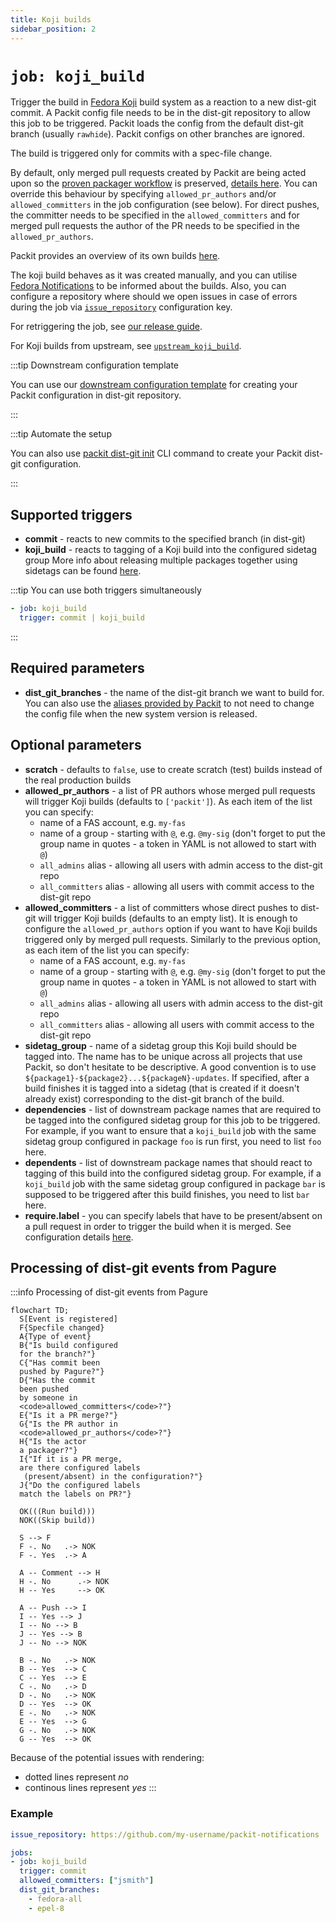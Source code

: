 ```yaml
---
title: Koji builds
sidebar_position: 2
---
```


# `job: koji_build`

Trigger the build in
[Fedora Koji](https://koji.fedoraproject.org/koji/) build system
as a reaction to a new dist-git commit.
A Packit config file needs to be in the dist-git repository
to allow this job to be triggered.
Packit loads the config from the default dist-git branch (usually `rawhide`). Packit configs on other branches are ignored.

The build is triggered only for commits with a spec-file change.

By default, only merged pull requests created by Packit are being acted upon so the [proven packager
workflow](https://docs.fedoraproject.org/en-US/fesco/Provenpackager_policy/) is
preserved, [details
here](https://github.com/packit/packit-service/issues/1490). You can override this behaviour by specifying
`allowed_pr_authors` and/or `allowed_committers` in the job configuration (see below). For direct pushes, the committer needs to
be specified in the  `allowed_committers` and for merged pull requests the author of the PR needs to be
specified in the `allowed_pr_authors`.

Packit provides an overview of its own builds [here](https://dashboard.packit.dev/jobs/downstream-koji-builds).

The koji build behaves as it was created manually, and you can utilise
[Fedora Notifications](https://apps.fedoraproject.org/notifications/about)
to be informed about the builds. Also, you can configure a repository where should we
open issues in case of errors during the job via [`issue_repository`](/docs/configuration#issue_repository) configuration key.

For retriggering the job, see [our release guide](/docs/fedora-releases-guide/dist-git-onboarding#retriggering).

For Koji builds from upstream, see [`upstream_koji_build`](/docs/configuration/upstream/upstream_koji_build).

:::tip Downstream configuration template

You can use our [downstream configuration template](/docs/configuration/downstream_configuration_template) 
for creating your Packit configuration in dist-git repository.

:::

:::tip Automate the setup

You can also use [packit dist-git init](/docs/cli/dist-git/init.md) CLI command to create your
Packit dist-git configuration.

:::

## Supported triggers

* **commit** - reacts to new commits to the specified branch (in dist-git)
* **koji_build** - reacts to tagging of a Koji build into the configured sidetag group
  More info about releasing multiple packages together using sidetags can be found
  [here](/docs/fedora-releases-guide/releasing-multiple-packages.md).

:::tip You can use both triggers simultaneously

```yaml
- job: koji_build
  trigger: commit | koji_build
```

:::

## Required parameters

* **dist_git_branches** - the name of the dist-git branch we want to build for.
  You can also use the [aliases provided by Packit](/docs/configuration#aliases)
  to not need to change the config file when the new system version is released.

## Optional parameters

* **scratch** - defaults to `false`, use to create scratch (test) builds
  instead of the real production builds
* **allowed_pr_authors** - a list of PR authors whose merged pull requests will trigger Koji builds
  (defaults to `['packit']`). As each item of the list you can specify:
   - name of a FAS account, e.g. `my-fas`
   - name of a group - starting with `@`, e.g. `@my-sig`
     (don't forget to put the group name in quotes - a token in YAML is not allowed to start with `@`)
   - `all_admins` alias - allowing all users with admin access to the dist-git repo
   - `all_committers` alias - allowing all users with commit access to the dist-git repo
* **allowed_committers** - a list of committers whose direct pushes to dist-git will trigger Koji builds
  (defaults to an empty list). It is enough to configure the `allowed_pr_authors` option if you want to have Koji builds 
  triggered only by merged pull requests.
  Similarly to the previous option, as each item of the list you can specify:
   - name of a FAS account, e.g. `my-fas`
   - name of a group - starting with `@`, e.g. `@my-sig`
     (don't forget to put the group name in quotes - a token in YAML is not allowed to start with `@`)
   - `all_admins` alias - allowing all users with admin access to the dist-git repo
   - `all_committers` alias - allowing all users with commit access to the dist-git repo
* **sidetag_group** - name of a sidetag group this Koji build should be tagged into.
  The name has to be unique across all projects that use Packit, so don't hesitate to be descriptive.
  A good convention is to use `${package1}-${package2}...${packageN}-updates`.
  If specified, after a build finishes it is tagged into a sidetag (that is created if it doesn't already exist)
  corresponding to the dist-git branch of the build.
* **dependencies** - list of downstream package names that are required to be tagged
  into the configured sidetag group for this job to be triggered. For example, if you want to ensure
  that a `koji_build` job with the same sidetag group configured in package `foo` is run first,
  you need to list `foo` here.
* **dependents** - list of downstream package names that should react to tagging of this build
  into the configured sidetag group. For example, if a `koji_build` job with the same sidetag group
  configured in package `bar` is supposed to be triggered after this build finishes, you need to
  list `bar` here.
* **require.label** - you can specify labels that have to be present/absent on a pull request
  in order to trigger the build when it is merged. See configuration details [here](/docs/configuration#require).


## Processing of dist-git events from Pagure

:::info Processing of dist-git events from Pagure

```mermaid
flowchart TD;
  S[Event is registered]
  F{Specfile changed}
  A{Type of event}
  B{"Is build configured
  for the branch?"}
  C{"Has commit been
  pushed by Pagure?"}
  D{"Has the commit
  been pushed
  by someone in
  <code>allowed_committers</code>?"}
  E{"Is it a PR merge?"}
  G{"Is the PR author in
  <code>allowed_pr_authors</code>?"}
  H{"Is the actor
  a packager?"}
  I{"If it is a PR merge, 
  are there configured labels
   (present/absent) in the configuration?"}
  J{"Do the configured labels 
  match the labels on PR?"}

  OK(((Run build)))
  NOK((Skip build))

  S --> F
  F -. No   .-> NOK
  F -. Yes  .-> A

  A -- Comment --> H
  H -. No      .-> NOK
  H -- Yes     --> OK

  A -- Push --> I
  I -- Yes --> J
  I -- No --> B
  J -- Yes --> B
  J -- No --> NOK
  
  B -. No   .-> NOK
  B -- Yes  --> C
  C -- Yes  --> E
  C -. No   .-> D
  D -. No   .-> NOK
  D -- Yes  --> OK
  E -. No   .-> NOK
  E -- Yes  --> G
  G -. No   .-> NOK
  G -- Yes  --> OK
```

Because of the potential issues with rendering:
- dotted lines represent _no_
- continous lines represent _yes_
:::

### Example

```yaml
issue_repository: https://github.com/my-username/packit-notifications

jobs:
- job: koji_build
  trigger: commit
  allowed_committers: ["jsmith"]
  dist_git_branches:
    - fedora-all
    - epel-8
```
